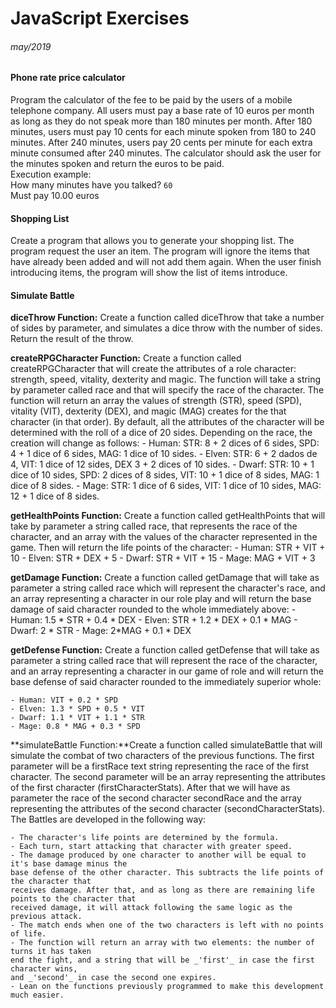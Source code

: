 # JavaScript Exercises
###### may/2019

#### **Phone rate price calculator**

Program the calculator of the fee to be paid by the users of a mobile telephone company. All users must pay a base rate of 10 euros per month as long as they do not speak more than 180 minutes per month. After 180 minutes, users must pay 10 cents for each minute spoken from 180 to 240 minutes.
After 240 minutes, users pay 20 cents per minute for each extra minute consumed after 240 minutes.
The calculator should ask the user for the minutes spoken and return the euros to be paid. <br>Execution example: <br>How many minutes have you talked? ```60 ```<br>Must pay 10.00 euros


#### **Shopping List**

Create a program that allows you to generate your shopping list. The program request the user an item. The program will ignore the items that have already been added and will not add them again. When the user finish introducing items, the program will show the list of items introduce.

#### **Simulate Battle**

**diceThrow Function:** Create a function called diceThrow that take a number of sides by parameter, and simulates a dice throw with the number of sides. Return the result of the throw.

**createRPGCharacter Function:** Create a function called createRPGCharacter that will create the attributes of a role character: strength, speed, vitality, dexterity and magic. The function will take a string by parameter called race and that will specify the race of the character. The function will return an array the values of strength (STR), speed (SPD), vitality  (VIT), dexterity (DEX), and magic (MAG) creates for the that character (in that order). By default, all the attributes of the character will be determined with the roll of a dice of 20 sides. Depending on the race, the creation will change as follows:
    - Human: STR: 8 + 2 dices of 6 sides, SPD: 4 + 1 dice of 6 sides, MAG: 1 dice of 10 sides.
    - Elven: STR: 6 + 2 dados de 4, VIT: 1 dice of 12 sides, DEX 3 + 2 dices of 10 sides.
    - Dwarf: STR: 10 + 1 dice of 10 sides, SPD: 2 dices of 8 sides, VIT: 10 + 1 dice of 8 sides, MAG: 1 dice of 8 sides.
    - Mage: STR: 1 dice of 6 sides, VIT: 1 dice of 10 sides, MAG: 12 + 1 dice of 8 sides.

**getHealthPoints Function:** Create a function called getHealthPoints that will take by parameter a string called race, that represents the race of the character, and an array with the values of the character represented in the game. Then will return the life points of the character:
    - Human: STR + VIT + 10
    - Elven: STR + DEX + 5
    - Dwarf: STR + VIT + 15
    - Mage: MAG + VIT + 3

**getDamage Function:** Create a function called getDamage that will take as parameter a string called race which will represent the character's race, and an array representing a character in our role play and will return the base damage of said character rounded to the whole immediately above:
    - Human: 1.5 * STR + 0.4 * DEX
    - Elven: STR + 1.2 * DEX + 0.1 * MAG
    - Dwarf: 2 * STR
    - Mage: 2*MAG + 0.1 * DEX

**getDefense Function:** Create a function called getDefense that will take as parameter a string called race that will represent the race of the character, and an array representing a character in our game of role and will return the base defense of said character rounded to the immediately superior whole:

    - Human: VIT + 0.2 * SPD
    - Elven: 1.3 * SPD + 0.5 * VIT
    - Dwarf: 1.1 * VIT + 1.1 * STR
    - Mage: 0.8 * MAG + 0.3 * SPD

**simulateBattle Function:**Create a function called simulateBattle that will simulate the combat of two characters of the previous functions. The first parameter will be a firstRace text string representing the race of the first character. The second parameter will be an array representing the attributes of the first character (firstCharacterStats). After that we will have as parameter the race of the second character secondRace and the array representing the attributes of the second character (secondCharacterStats). The Battles are developed in the following way:

    - The character's life points are determined by the formula.
    - Each turn, start attacking that character with greater speed.
    - The damage produced by one character to another will be equal to it's base damage minus the
    base defense of the other character. This subtracts the life points of the character that
    receives damage. After that, and as long as there are remaining life points to the character that
    received damage, it will attack following the same logic as the previous attack.
    - The match ends when one of the two characters is left with no points of life.
    - The function will return an array with two elements: the number of turns it has taken
    end the fight, and a string that will be _'first'_ in case the first character wins,
    and _'second'_ in case the second one expires.
    - Lean on the functions previously programmed to make this development much easier.